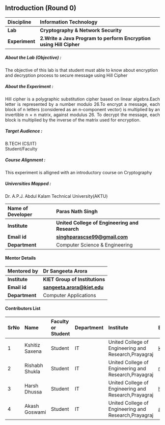 ## Introduction (Round 0)
<b>Discipline | <b>Information Technology
:--|:--|
<b> Lab | <b> Cryptography & Network Security
<b> Experiment|     <b> 2.Write a Java Program to perform Encryption using  Hill Cipher
<h5> About the Lab (Objective) : </h5>

The objective of this lab is that student must able to know about encryption and decryption process to secure message using Hill Cipher 

<h5> About the Experiment : </h5>

<div align="justify">Hill cipher is a polygraphic substitution cipher based on linear algebra.Each letter is represented by a number modulo 26.To encrypt a message, each block of n letters (considered as an n-component vector) is multiplied by an invertible n × n matrix, against modulus 26. To decrypt the message, each block is multiplied by the inverse of the matrix used for encryption.</div>

<h5> Target Audience : </h5>

B.TECH (CS/IT) <br>
Student/Faculty

<h5> Course Alignment : </h5>

This experiment is alligned with an introductory course on Cryptography

<h5> Universities Mapped : </h5>

Dr. A.P.J. Abdul Kalam Technical University(AKTU)

<b>Name of Developer | <b> Paras Nath Singh
:--|:--|
<b> Institute | <b> United College of Engineering and Research
<b> Email id|     <b> singhparascse99@gmail.com
<b> Department | Computer Science & Engineering
#### Mentor Details
<b>Mentored by | <b> Dr Sangeeta Arora
:--|:--|
<b> Institute | <b> KIET Group of Institutions
<b> Email id|   <b> sangeeta.arora@kiet.edu
<b> Department | Computer Applications

#### Contributors List

SrNo | Name | Faculty or Student | Department| Institute | Email id
:--|:--|:--|:--|:--|:--|
1 |Kshitiz Saxena|Student|IT|United College of Engineering and Research,Prayagraj|kshitizspn2000@gmail.com
2 |Rishabh Shukla|Student|IT| United College of Engineering and Research,Prayagraj|rishabhshukla321@gmail.com
3 |Harsh Dhussa|Student|IT|United College of Engineering and Research,Prayagraj|harshdhussa@gmail.com
4 |Akash Goswami|Student|IT|United College of Engineering and Research,Prayagraj|ag28796@gmail.com

